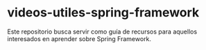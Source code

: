 # videos-utiles-spring-framework
Este repositorio busca servir como guía de recursos para aquellos interesados en aprender sobre Spring Framework.
